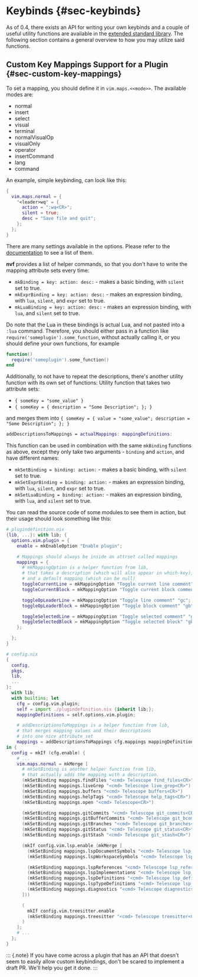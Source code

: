 # Keybinds {#sec-keybinds}

As of 0.4, there exists an API for writing your own keybinds and a couple of
useful utility functions are available in the [extended standard
library](https://github.com/NotAShelf/nvf/tree/main/lib). The following
section contains a general overview to how you may utilize said functions.

## Custom Key Mappings Support for a Plugin {#sec-custom-key-mappings}

To set a mapping, you should define it in `vim.maps.<<mode>>`.
The available modes are:

- normal
- insert
- select
- visual
- terminal
- normalVisualOp
- visualOnly
- operator
- insertCommand
- lang
- command

An example, simple keybinding, can look like this:

```nix
{
  vim.maps.normal = {
    "<leader>wq" = {
      action = ":wq<CR>";
      silent = true;
      desc = "Save file and quit";
    };
  };
}
```

There are many settings available in the options. Please refer to the
[documentation](https://notashelf.github.io/nvf/options.html#opt-vim.maps.command._name_.action)
to see a list of them.

**nvf** provides a list of helper commands, so that you don't have to write the
mapping attribute sets every time:

- `mkBinding = key: action: desc:` - makes a basic binding, with `silent` set
  to true.
- `mkExprBinding = key: action: desc:` - makes an expression binding, with
  `lua`, `silent`, and `expr` set to true.
- `mkLuaBinding = key: action: desc:` - makes an expression binding, with
  `lua`, and `silent` set to true.

Do note that the Lua in these bindings is actual Lua, and not pasted into a
`:lua` command. Therefore, you should either pass in a function like
`require('someplugin').some_function`, without actually calling it, or you
should define your own functions, for example

```lua
function()
  require('someplugin').some_function()
end
```

Additionally, to not have to repeat the descriptions, there's another utility
function with its own set of functions: Utility function that takes two
attribute sets:

- `{ someKey = "some_value" }`
- `{ someKey = { description = "Some Description"; }; }`

and merges them into `{ someKey = { value = "some_value"; description = "Some Description"; }; }`

```nix
addDescriptionsToMappings = actualMappings: mappingDefinitions:
```

This function can be used in combination with the same `mkBinding` functions as
above, except they only take two arguments - `binding` and `action`, and have
different names:

- `mkSetBinding = binding: action:` - makes a basic binding, with `silent`
  set to true.
- `mkSetExprBinding = binding: action:` - makes an expression binding, with
  `lua`, `silent`, and `expr` set to true.
- `mkSetLuaBinding = binding: action:` - makes an expression binding, with
  `lua`, and `silent` set to true.

You can read the source code of some modules to see them in action, but their
usage should look something like this:

```nix
# plugindefinition.nix
{lib, ...}: with lib; {
  options.vim.plugin = {
    enable = mkEnableOption "Enable plugin";

    # Mappings should always be inside an attrset called mappings
    mappings = {
      # mkMappingOption is a helper function from lib,
      # that takes a description (which will also appear in which-key),
      # and a default mapping (which can be null)
      toggleCurrentLine = mkMappingOption "Toggle current line comment" "gcc";
      toggleCurrentBlock = mkMappingOption "Toggle current block comment" "gbc";

      toggleOpLeaderLine = mkMappingOption "Toggle line comment" "gc";
      toggleOpLeaderBlock = mkMappingOption "Toggle block comment" "gb";

      toggleSelectedLine = mkMappingOption "Toggle selected comment" "gc";
      toggleSelectedBlock = mkMappingOption "Toggle selected block" "gb";
    };

  };
}
```

```nix
# config.nix
{
  config,
  pkgs,
  lib,
  ...
}:
  with lib;
  with builtins; let
    cfg = config.vim.plugin;
    self = import ./plugindefinition.nix {inherit lib;};
    mappingDefinitions = self.options.vim.plugin;

    # addDescriptionsToMappings is a helper function from lib,
    # that merges mapping values and their descriptions
    # into one nice attribute set
    mappings = addDescriptionsToMappings cfg.mappings mappingDefinitions;
in {
  config = mkIf (cfg.enable) {
    # ...
    vim.maps.normal = mkMerge [
      # mkSetBinding is another helper function from lib,
      # that actually adds the mapping with a description.
      (mkSetBinding mappings.findFiles "<cmd> Telescope find_files<CR>")
      (mkSetBinding mappings.liveGrep "<cmd> Telescope live_grep<CR>")
      (mkSetBinding mappings.buffers "<cmd> Telescope buffers<CR>")
      (mkSetBinding mappings.helpTags "<cmd> Telescope help_tags<CR>")
      (mkSetBinding mappings.open "<cmd> Telescope<CR>")

      (mkSetBinding mappings.gitCommits "<cmd> Telescope git_commits<CR>")
      (mkSetBinding mappings.gitBufferCommits "<cmd> Telescope git_bcommits<CR>")
      (mkSetBinding mappings.gitBranches "<cmd> Telescope git_branches<CR>")
      (mkSetBinding mappings.gitStatus "<cmd> Telescope git_status<CR>")
      (mkSetBinding mappings.gitStash "<cmd> Telescope git_stash<CR>")

      (mkIf config.vim.lsp.enable (mkMerge [
        (mkSetBinding mappings.lspDocumentSymbols "<cmd> Telescope lsp_document_symbols<CR>")
        (mkSetBinding mappings.lspWorkspaceSymbols "<cmd> Telescope lsp_workspace_symbols<CR>")

        (mkSetBinding mappings.lspReferences "<cmd> Telescope lsp_references<CR>")
        (mkSetBinding mappings.lspImplementations "<cmd> Telescope lsp_implementations<CR>")
        (mkSetBinding mappings.lspDefinitions "<cmd> Telescope lsp_definitions<CR>")
        (mkSetBinding mappings.lspTypeDefinitions "<cmd> Telescope lsp_type_definitions<CR>")
        (mkSetBinding mappings.diagnostics "<cmd> Telescope diagnostics<CR>")
      ]))

      (
        mkIf config.vim.treesitter.enable
        (mkSetBinding mappings.treesitter "<cmd> Telescope treesitter<CR>")
      )
    ];
    # ...
  };
}

```

::: {.note}
If you have come across a plugin that has an API that doesn't seem to easily
allow custom keybindings, don't be scared to implement a draft PR. We'll help
you get it done.
:::

